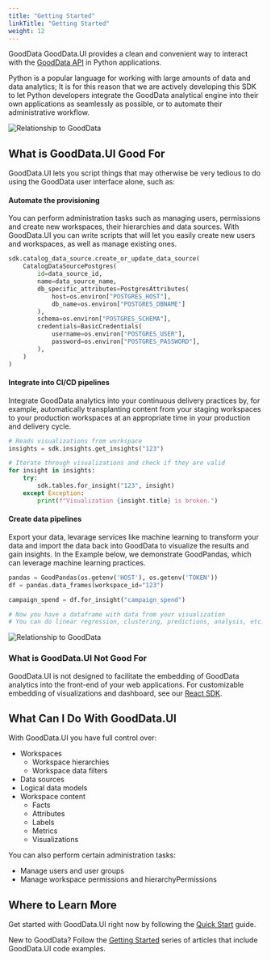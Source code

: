 ```yaml
---
title: "Getting Started"
linkTitle: "Getting Started"
weight: 12
---
```


GoodData GoodData.UI provides a clean and convenient way to interact with the [GoodData API](https://www.gooddata.com/developers/cloud-native/doc/cloud/api-and-sdk/api/) in Python applications.

Python is a popular language for working with large amounts of data and data analytics; It is for this reason that we are actively developing this SDK to let Python developers integrate the GoodData analytical engine into their own applications as seamlessly as possible, or to automate their administrative workflow.

![Relationship to GoodData](./figures/Python_doc_flat.png)



## What is GoodData.UI Good For



GoodData.UI lets you script things that may otherwise be very tedious to do using the GoodData user interface alone, such as:

#### Automate the provisioning

You can perform administration tasks such as managing users, permissions and create new workspaces, their hierarchies and data sources. With GoodData.UI you can write scripts that will let you easily create new users and workspaces, as well as manage existing ones.

```python
sdk.catalog_data_source.create_or_update_data_source(
    CatalogDataSourcePostgres(
        id=data_source_id,
        name=data_source_name,
        db_specific_attributes=PostgresAttributes(
            host=os.environ["POSTGRES_HOST"],
            db_name=os.environ["POSTGRES_DBNAME"]
        ),
        schema=os.environ["POSTGRES_SCHEMA"],
        credentials=BasicCredentials(
            username=os.environ["POSTGRES_USER"],
            password=os.environ["POSTGRES_PASSWORD"],
        ),
    )
)
```

#### Integrate into CI/CD pipelines

Integrate GoodData analytics into your continuous delivery practices by, for example, automatically transplanting content from your staging workspaces to your production workspaces at an appropriate time in your production and delivery cycle.

```python
# Reads visualizations from workspace
insights = sdk.insights.get_insights("123")

# Iterate through visualizations and check if they are valid
for insight in insights:
    try:
        sdk.tables.for_insight("123", insight)
    except Exception:
        print(f"Visualization {insight.title} is broken.")

```

#### Create data pipelines

Export your data, levarage services like machine learning to transform your data and import the data back into GoodData to visualize the results and gain insights. In the Example below, we demonstrate GoodPandas, which can leverage machine learning practices.
```python
pandas = GoodPandas(os.getenv('HOST'), os.getenv('TOKEN'))
df = pandas.data_frames(workspace_id="123")

campaign_spend = df.for_insight("campaign_spend")

# Now you have a dataframe with data from your visualization
# You can do linear regression, clustering, predictions, analysis, etc.
```


![Relationship to GoodData](./figures/Python_doc_isometric.png)

### What is GoodData.UI Not Good For

GoodData.UI is not designed to facilitate the embedding of GoodData analytics into the front-end of your web applications. For customizable embedding of visualizations and dashboard, see our [React SDK](https://sdk.gooddata.com/gooddata-ui/docs/about_gooddataui.html).

## What Can I Do With GoodData.UI

With GoodData.UI you have full control over:

* Workspaces
  * Workspace hierarchies
  * Workspace data filters
* Data sources
* Logical data models
* Workspace content
  * Facts
  * Attributes
  * Labels
  * Metrics
  * Visualizations

You can also perform certain administration tasks:

* Manage users and user groups
* Manage workspace permissions and hierarchyPermissions

## Where to Learn More

Get started with GoodData.UI right now by following the [Quick Start](./getting-started/#quick-start) guide.

New to GoodData? Follow the [Getting Started](https://www.gooddata.com/developers/cloud-native/doc/cloud/getting-started/) series of articles that include GoodData.UI code examples.
